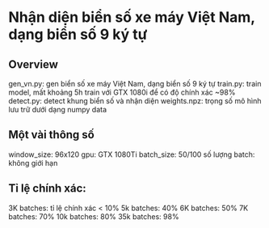# Nhận diện biển số xe máy Việt Nam, dạng biển số 9 ký tự

## Overview
gen_vn.py: gen biển số xe máy Việt Nam, dạng biển số 9 ký tự
train.py: train model, mất khoảng 5h train với GTX 1080i để có độ chính xác ~98%
detect.py: detect khung biển số và nhận diện
weights.npz: trọng số mô hình lưu trữ dưới dạng numpy data

## Một vài thông số
window_size: 96x120
gpu: GTX 1080Ti
batch_size: 50/100
số lượng batch: không giới hạn
## Tỉ lệ chính xác:
3K batches: tỉ lệ chính xác < 10%
5k batches: 40%
6K batches: 50%
7K batches: 70%
10k batches: 80%
35k batches: 98%